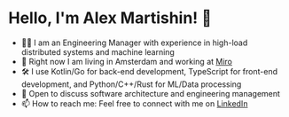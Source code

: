 # Hello, I'm Alex Martishin! 👋
- 👨‍💻 I am an Engineering Manager with experience in high-load distributed systems and machine learning
- 💼 Right now I am living in Amsterdam and working at [Miro](https://miro.com/)
- 🛠️ I use Kotlin/Go for back-end development, TypeScript for front-end development, and Python/C++/Rust for ML/Data processing
- 💬 Open to discuss software architecture and engineering management
- 📫 How to reach me: Feel free to connect with me on [LinkedIn](https://www.linkedin.com/in/asmartishin)

<!--
## 🔧 Skills
- Technical Leadership: Engineering Management, Agile Software Development, Cross-functional Collaboration, Systems Design
- Technical skills: OOP, Design Patterns, Multithreaded Programming, Reactive Programming, Functional Programming
- Software Architecture:  Domain-Driven Design (DDD), Event Sourcing, CQRS, Distributed Systems, Microservices, API Design
- Backend Development: Kotlin, Java, C++, Spring Framework, Vert.x, Axon Framework, Serverless, REST APIs, gRPC, GraphQL, Websocket
- Frontend Development: JavaScript, TypeScript, React.js, Redux, HTML, CSS and Tailwind CSS 
- Data Management: Data Modeling, SQL, PostgreSQL, MongoDB, Redis, Dynamodb, Cassandra, Kafka, RabbitMQ, Hazelcast, ZooKeeper, ClickHouse
- Data Science: Python, Pandas, Numpy, SciKit-Learn, TensorFlow
- Cloud & DevOps: AWS, Kubernetes, Terraform, Docker, CI/CD, ELK stack, Prometheus
- Testing: Unit Testing, Integration Testing, Test Driven Development (TDD)

<!--
**ttymonkey/ttymonkey** is a ✨ _special_ ✨ repository because its `README.md` (this file) appears on your GitHub profile.

Here are some ideas to get you started:

- 🔭 I’m currently working on ...
- 🌱 I’m currently learning ...
- 👯 I’m looking to collaborate on ...
- 🤔 I’m looking for help with ...
- 💬 Ask me about ...
- 📫 How to reach me: ...
- 😄 Pronouns: ...
- ⚡ Fun fact: ...
-->
